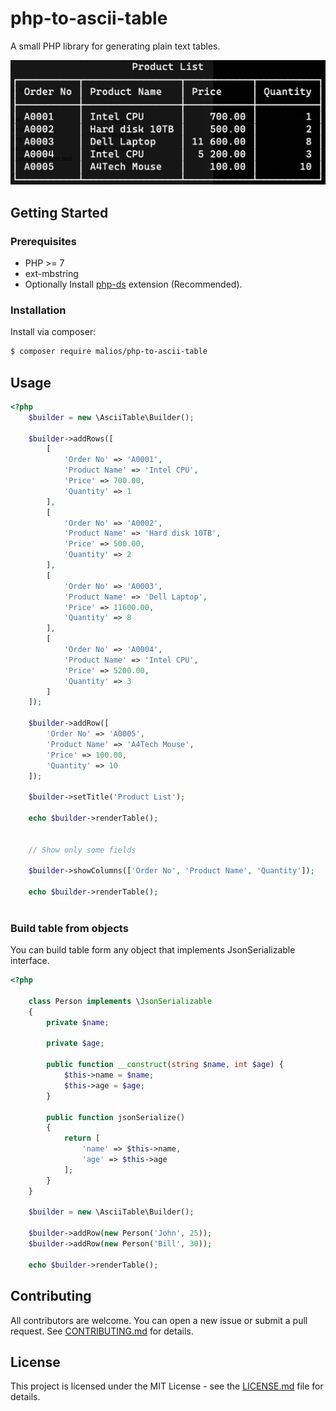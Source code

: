 # php-to-ascii-table
A small PHP library for generating plain text tables.

![example table](assets/table.png)

## Getting Started
### Prerequisites

- PHP >= 7
- ext-mbstring
- Optionally Install [php-ds](https://github.com/php-ds/extension) extension (Recommended).

### Installation

Install via composer:

```bash
$ composer require malios/php-to-ascii-table

```

## Usage

```php
<?php
    $builder = new \AsciiTable\Builder();
    
    $builder->addRows([
        [
            'Order No' => 'A0001',
            'Product Name' => 'Intel CPU',
            'Price' => 700.00,
            'Quantity' => 1
        ],
        [
            'Order No' => 'A0002',
            'Product Name' => 'Hard disk 10TB',
            'Price' => 500.00,
            'Quantity' => 2
        ],
        [
            'Order No' => 'A0003',
            'Product Name' => 'Dell Laptop',
            'Price' => 11600.00,
            'Quantity' => 8
        ],
        [
            'Order No' => 'A0004',
            'Product Name' => 'Intel CPU',
            'Price' => 5200.00,
            'Quantity' => 3
        ]
    ]);
    
    $builder->addRow([
        'Order No' => 'A0005',
        'Product Name' => 'A4Tech Mouse',
        'Price' => 100.00,
        'Quantity' => 10
    ]);

    $builder->setTitle('Product List');
    
    echo $builder->renderTable();
   

    // Show only some fields
    
    $builder->showColumns(['Order No', 'Product Name', 'Quantity']);
    
    echo $builder->renderTable();
    
```
### Build table from objects
You can build table form any object that implements JsonSerializable interface.

```php
<?php
    
    class Person implements \JsonSerializable 
    {
        private $name;
        
        private $age;
        
        public function __construct(string $name, int $age) {
            $this->name = $name;
            $this->age = $age;
        }
        
        public function jsonSerialize()
        {
            return [
                'name' => $this->name,
                'age' => $this->age
            ];
        }
    }
    
    $builder = new \AsciiTable\Builder();
    
    $builder->addRow(new Person('John', 25));
    $builder->addRow(new Person('Bill', 30));
    
    echo $builder->renderTable();

```

## Contributing

All contributors are welcome. You can open a new issue or submit a pull request.
See [CONTRIBUTING.md](docs/CONTRIBUTING.md) for details.

## License

This project is licensed under the MIT License - see the [LICENSE.md](LICENSE.md) file for details.

